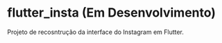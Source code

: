 # flutter_insta (Em Desenvolvimento)

Projeto de recosntrução da interface do Instagram em Flutter.
